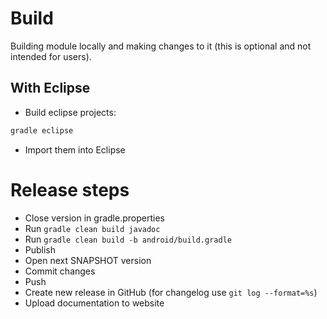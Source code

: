 # Build

Building  module locally and making changes to it (this is optional and not intended for users).

## With Eclipse

- Build eclipse projects:

``` bash
gradle eclipse
```

- Import them into Eclipse

# Release steps

- Close version in gradle.properties
- Run `gradle clean build javadoc`
- Run `gradle clean build -b android/build.gradle`
- Publish
- Open next SNAPSHOT version
- Commit changes
- Push
- Create new release in GitHub (for changelog use `git log --format=%s`)
- Upload documentation to website
